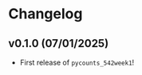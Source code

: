 # Changelog

<!--next-version-placeholder-->

## v0.1.0 (07/01/2025)

- First release of `pycounts_542week1`!